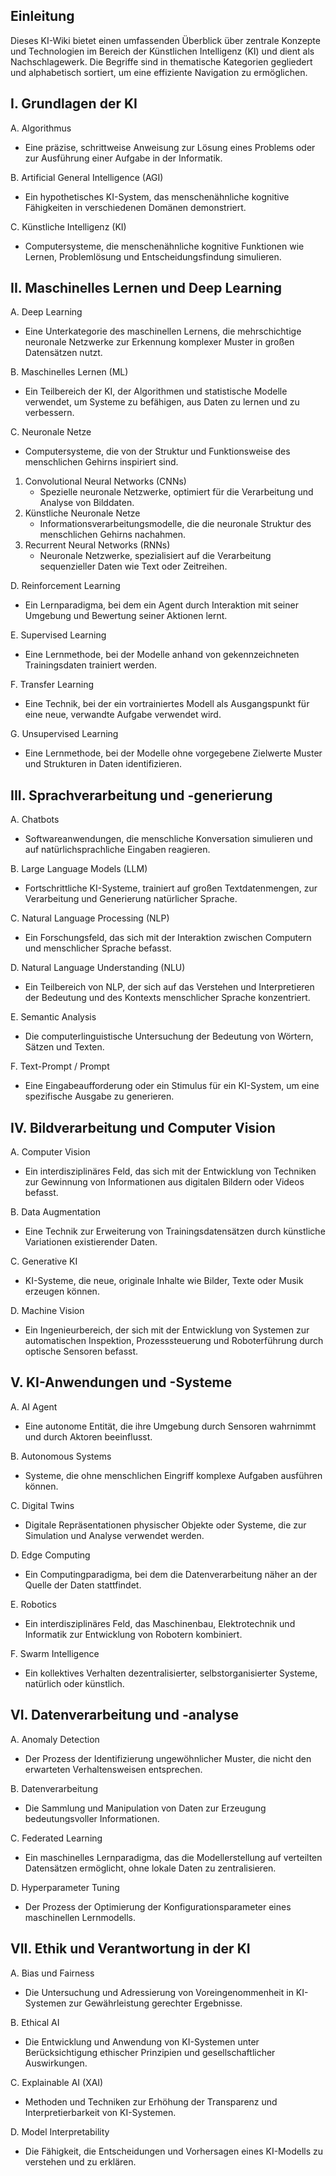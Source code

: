 ## Einleitung
Dieses KI-Wiki bietet einen umfassenden Überblick über zentrale Konzepte und Technologien im Bereich der Künstlichen Intelligenz (KI) und dient als Nachschlagewerk. Die Begriffe sind in thematische Kategorien gegliedert und alphabetisch sortiert, um eine effiziente Navigation zu ermöglichen.

## I. Grundlagen der KI

A. Algorithmus
   - Eine präzise, schrittweise Anweisung zur Lösung eines Problems oder zur Ausführung einer Aufgabe in der Informatik.

B. Artificial General Intelligence (AGI)
   - Ein hypothetisches KI-System, das menschenähnliche kognitive Fähigkeiten in verschiedenen Domänen demonstriert.

C. Künstliche Intelligenz (KI)
   - Computersysteme, die menschenähnliche kognitive Funktionen wie Lernen, Problemlösung und Entscheidungsfindung simulieren.

## II. Maschinelles Lernen und Deep Learning

A. Deep Learning
   - Eine Unterkategorie des maschinellen Lernens, die mehrschichtige neuronale Netzwerke zur Erkennung komplexer Muster in großen Datensätzen nutzt.

B. Maschinelles Lernen (ML)
   - Ein Teilbereich der KI, der Algorithmen und statistische Modelle verwendet, um Systeme zu befähigen, aus Daten zu lernen und zu verbessern.

C. Neuronale Netze
   - Computersysteme, die von der Struktur und Funktionsweise des menschlichen Gehirns inspiriert sind.
   1. Convolutional Neural Networks (CNNs)
      - Spezielle neuronale Netzwerke, optimiert für die Verarbeitung und Analyse von Bilddaten.
   2. Künstliche Neuronale Netze
      - Informationsverarbeitungsmodelle, die die neuronale Struktur des menschlichen Gehirns nachahmen.
   3. Recurrent Neural Networks (RNNs)
      - Neuronale Netzwerke, spezialisiert auf die Verarbeitung sequenzieller Daten wie Text oder Zeitreihen.

D. Reinforcement Learning
   - Ein Lernparadigma, bei dem ein Agent durch Interaktion mit seiner Umgebung und Bewertung seiner Aktionen lernt.

E. Supervised Learning
   - Eine Lernmethode, bei der Modelle anhand von gekennzeichneten Trainingsdaten trainiert werden.

F. Transfer Learning
   - Eine Technik, bei der ein vortrainiertes Modell als Ausgangspunkt für eine neue, verwandte Aufgabe verwendet wird.

G. Unsupervised Learning
   - Eine Lernmethode, bei der Modelle ohne vorgegebene Zielwerte Muster und Strukturen in Daten identifizieren.

## III. Sprachverarbeitung und -generierung

A. Chatbots
   - Softwareanwendungen, die menschliche Konversation simulieren und auf natürlichsprachliche Eingaben reagieren.

B. Large Language Models (LLM)
   - Fortschrittliche KI-Systeme, trainiert auf großen Textdatenmengen, zur Verarbeitung und Generierung natürlicher Sprache.

C. Natural Language Processing (NLP)
   - Ein Forschungsfeld, das sich mit der Interaktion zwischen Computern und menschlicher Sprache befasst.

D. Natural Language Understanding (NLU)
   - Ein Teilbereich von NLP, der sich auf das Verstehen und Interpretieren der Bedeutung und des Kontexts menschlicher Sprache konzentriert.

E. Semantic Analysis
   - Die computerlinguistische Untersuchung der Bedeutung von Wörtern, Sätzen und Texten.

F. Text-Prompt / Prompt
   - Eine Eingabeaufforderung oder ein Stimulus für ein KI-System, um eine spezifische Ausgabe zu generieren.

## IV. Bildverarbeitung und Computer Vision

A. Computer Vision
   - Ein interdisziplinäres Feld, das sich mit der Entwicklung von Techniken zur Gewinnung von Informationen aus digitalen Bildern oder Videos befasst.

B. Data Augmentation
   - Eine Technik zur Erweiterung von Trainingsdatensätzen durch künstliche Variationen existierender Daten.

C. Generative KI
   - KI-Systeme, die neue, originale Inhalte wie Bilder, Texte oder Musik erzeugen können.

D. Machine Vision
   - Ein Ingenieurbereich, der sich mit der Entwicklung von Systemen zur automatischen Inspektion, Prozesssteuerung und Roboterführung durch optische Sensoren befasst.

## V. KI-Anwendungen und -Systeme

A. AI Agent
   - Eine autonome Entität, die ihre Umgebung durch Sensoren wahrnimmt und durch Aktoren beeinflusst.

B. Autonomous Systems
   - Systeme, die ohne menschlichen Eingriff komplexe Aufgaben ausführen können.

C. Digital Twins
   - Digitale Repräsentationen physischer Objekte oder Systeme, die zur Simulation und Analyse verwendet werden.

D. Edge Computing
   - Ein Computingparadigma, bei dem die Datenverarbeitung näher an der Quelle der Daten stattfindet.

E. Robotics
   - Ein interdisziplinäres Feld, das Maschinenbau, Elektrotechnik und Informatik zur Entwicklung von Robotern kombiniert.

F. Swarm Intelligence
   - Ein kollektives Verhalten dezentralisierter, selbstorganisierter Systeme, natürlich oder künstlich.

## VI. Datenverarbeitung und -analyse

A. Anomaly Detection
   - Der Prozess der Identifizierung ungewöhnlicher Muster, die nicht den erwarteten Verhaltensweisen entsprechen.

B. Datenverarbeitung
   - Die Sammlung und Manipulation von Daten zur Erzeugung bedeutungsvoller Informationen.

C. Federated Learning
   - Ein maschinelles Lernparadigma, das die Modellerstellung auf verteilten Datensätzen ermöglicht, ohne lokale Daten zu zentralisieren.

D. Hyperparameter Tuning
   - Der Prozess der Optimierung der Konfigurationsparameter eines maschinellen Lernmodells.

## VII. Ethik und Verantwortung in der KI

A. Bias und Fairness
   - Die Untersuchung und Adressierung von Voreingenommenheit in KI-Systemen zur Gewährleistung gerechter Ergebnisse.

B. Ethical AI
   - Die Entwicklung und Anwendung von KI-Systemen unter Berücksichtigung ethischer Prinzipien und gesellschaftlicher Auswirkungen.

C. Explainable AI (XAI)
   - Methoden und Techniken zur Erhöhung der Transparenz und Interpretierbarkeit von KI-Systemen.

D. Model Interpretability
   - Die Fähigkeit, die Entscheidungen und Vorhersagen eines KI-Modells zu verstehen und zu erklären.
